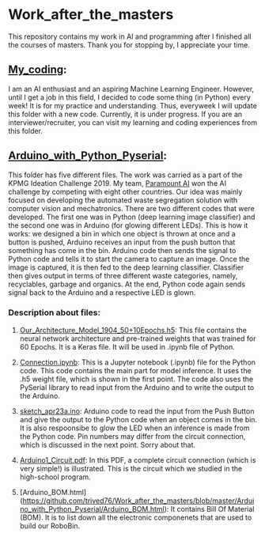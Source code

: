 # Work_after_the_masters
This repository contains my work in AI and programming after I finished all the courses of masters. Thank you for stopping by, I appreciate your time.

## [My_coding](): 

I am an AI enthusiast and an aspiring Machine Learning Engineer. However, until I get a job in this field, I decided to code some thing (in Python) every week! It is for my practice and understanding. Thus, everyweek I will update this folder with a new code. Currently, it is under progress. If you are an interviewer/recruiter, you can visit my learning and coding experiences from this folder.

## [Arduino_with_Python_Pyserial](https://github.com/trived76/Work_after_the_masters/tree/master/Arduino_with_Python_Pyserial): 

This folder has five different files. The work was carried as a part of the KPMG Ideation Challenge 2019. My team, [Paramount AI](https://mobilesyrup.com/2019/05/23/students-from-university-toronto-win-kpmg-worldwide-ai-innovation-challenge/) won the AI challenge by competing with eight other countries. Our idea was mainly focused on developing the automated waste segregation solution with computer vision and mechatronics. There are two different codes that were developed. The first one was in Python (deep learning image classifier) and the second one was in Arduino (for glowing different LEDs). This is how it works: we designed a bin in which one object is thrown at once and a button is pushed, Arduino receives an input from the push button that something has come in the bin. Arduino code then sends the signal to Python code and tells it to start the camera to capture an image. Once the image is captured, it is then fed to the deep learning classifier. Classifier then gives output in terms of three different waste categories, namely, recyclables, garbage and organics. At the end, Python code again sends signal back to the Arduino and a respective LED is glown.

### Description about files:

1) [Our_Architecture_Model_1904_50+10Epochs.h5](https://github.com/trived76/Work_after_the_masters/blob/master/Arduino_with_Python_Pyserial/Our_Architecture_Model_1904_50%2B10Epochs.h5):
This file contains the neural network architecture and pre-trained weights that was trained for 60 Epochs. It is a Keras file. It will be used in .ipynb file of Python.

2) [Connection.ipynb](https://github.com/trived76/Work_after_the_masters/blob/master/Arduino_with_Python_Pyserial/Connection.ipynb):
This is a Jupyter notebook (.ipynb) file for the Python code. This code contains the main part for model inference. It uses the .h5 weight file, which is shown in the first point. The code also uses the PySerial library to read input from the Arduino and to write the output to the Arduino.

3) [sketch_apr23a.ino](https://github.com/trived76/Work_after_the_masters/blob/master/Arduino_with_Python_Pyserial/sketch_apr23a.ino):
Arduino code to read the input from the Push Button and give the output to the Python code when an object comes in the bin. It is also respoonsibe to glow the LED when an inference is made from the Python code. Pin numbers may differ from the circuit connection, which is discussed in the next point. Sorry about that.

4) [Arduino1_Circuit.pdf](https://github.com/trived76/Work_after_the_masters/blob/master/Arduino_with_Python_Pyserial/Arduino_Circuit.pdf):
In this PDF, a complete circuit connection (which is very simple!) is illustrated. This is the circuit which we studied in the high-school program.

5) [Arduino_BOM.html] (https://github.com/trived76/Work_after_the_masters/blob/master/Arduino_with_Python_Pyserial/Arduino_BOM.html): 
It contains Bill Of Material (BOM). It is to list down all the electronic componenets that are used to build our RoboBin.
